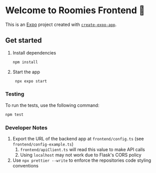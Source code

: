 # Welcome to Roomies Frontend 👋

This is an [Expo](https://expo.dev) project created with [`create-expo-app`](https://www.npmjs.com/package/create-expo-app).

## Get started

1. Install dependencies

   ```bash
   npm install
   ```

2. Start the app

   ```bash
    npx expo start
   ```

### Testing

To run the tests, use the following command:

```bash
npm test
```

### Developer Notes
1. Export the URL of the backend app at `frontend/config.ts` (see `frontend/config-example.ts`)
   1. `frontend/apiClient.ts` will read this value to make API calls
   2. Using `localhost` may not work due to Flask's CORS policy
2. Use `npx prettier --write` to enforce the repositories code styling conventions
